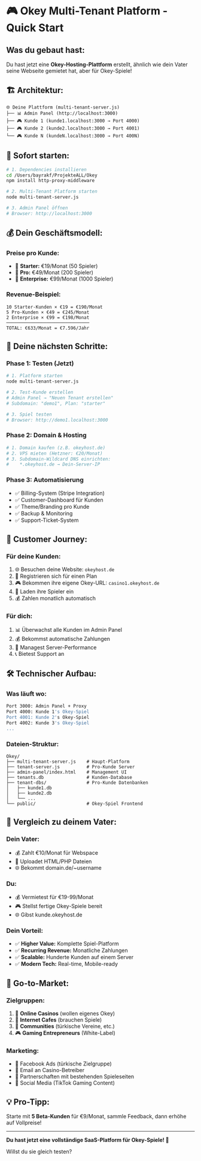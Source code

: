 # 🎮 Okey Multi-Tenant Platform - Quick Start

## Was du gebaut hast:

Du hast jetzt eine **Okey-Hosting-Plattform** erstellt, ähnlich wie dein Vater seine Webseite gemietet hat, aber für Okey-Spiele!

## 🏗️ Architektur:

```
🌐 Deine Plattform (multi-tenant-server.js)
├── 📊 Admin Panel (http://localhost:3000)
├── 🎮 Kunde 1 (kunde1.localhost:3000 → Port 4000)
├── 🎮 Kunde 2 (kunde2.localhost:3000 → Port 4001)
└── 🎮 Kunde N (kundeN.localhost:3000 → Port 400N)
```

## 🚀 Sofort starten:

```bash
# 1. Dependencies installieren
cd /Users/bayrakf/ProjekteALL/Okey
npm install http-proxy-middleware

# 2. Multi-Tenant Platform starten
node multi-tenant-server.js

# 3. Admin Panel öffnen
# Browser: http://localhost:3000
```

## 💰 Dein Geschäftsmodell:

### **Preise pro Kunde:**
- 🥉 **Starter:** €19/Monat (50 Spieler)
- 🥈 **Pro:** €49/Monat (200 Spieler) 
- 🥇 **Enterprise:** €99/Monat (1000 Spieler)

### **Revenue-Beispiel:**
```
10 Starter-Kunden × €19 = €190/Monat
5 Pro-Kunden × €49 = €245/Monat  
2 Enterprise × €99 = €198/Monat
───────────────────────────────
TOTAL: €633/Monat = €7.596/Jahr
```

## 🎯 Deine nächsten Schritte:

### **Phase 1: Testen (Jetzt)**
```bash
# 1. Platform starten
node multi-tenant-server.js

# 2. Test-Kunde erstellen
# Admin Panel → "Neuen Tenant erstellen"
# Subdomain: "demo1", Plan: "starter"

# 3. Spiel testen
# Browser: http://demo1.localhost:3000
```

### **Phase 2: Domain & Hosting**
```bash
# 1. Domain kaufen (z.B. okeyhost.de)
# 2. VPS mieten (Hetzner: €20/Monat)
# 3. Subdomain-Wildcard DNS einrichten:
#    *.okeyhost.de → Dein-Server-IP
```

### **Phase 3: Automatisierung**
- ✅ Billing-System (Stripe Integration)
- ✅ Customer-Dashboard für Kunden
- ✅ Theme/Branding pro Kunde
- ✅ Backup & Monitoring
- ✅ Support-Ticket-System

## 📱 Customer Journey:

### **Für deine Kunden:**
1. 🌐 Besuchen deine Website: `okeyhost.de`
2. 📝 Registrieren sich für einen Plan
3. 🎮 Bekommen ihre eigene Okey-URL: `casino1.okeyhost.de`
4. 👥 Laden ihre Spieler ein
5. 💰 Zahlen monatlich automatisch

### **Für dich:**
1. 📊 Überwachst alle Kunden im Admin Panel
2. 💰 Bekommst automatische Zahlungen
3. 🔧 Managest Server-Performance
4. 📞 Bietest Support an

## 🛠️ Technischer Aufbau:

### **Was läuft wo:**
```bash
Port 3000: Admin Panel + Proxy
Port 4000: Kunde 1's Okey-Spiel
Port 4001: Kunde 2's Okey-Spiel
Port 4002: Kunde 3's Okey-Spiel
...
```

### **Dateien-Struktur:**
```
Okey/
├── multi-tenant-server.js    # Haupt-Platform
├── tenant-server.js          # Pro-Kunde Server
├── admin-panel/index.html    # Management UI
├── tenants.db                # Kunden-Database
├── tenant-dbs/               # Pro-Kunde Datenbanken
│   ├── kunde1.db
│   ├── kunde2.db
│   └── ...
└── public/                   # Okey-Spiel Frontend
```

## 🎯 Vergleich zu deinem Vater:

### **Dein Vater:**
- 💰 Zahlt €10/Monat für Webspace
- 📁 Uploadet HTML/PHP Dateien
- 🌐 Bekommt domain.de/~username

### **Du:**
- 💰 Vermietest für €19-99/Monat
- 🎮 Stellst fertige Okey-Spiele bereit
- 🌐 Gibst kunde.okeyhost.de

### **Dein Vorteil:**
- ✅ **Higher Value:** Komplette Spiel-Platform
- ✅ **Recurring Revenue:** Monatliche Zahlungen
- ✅ **Scalable:** Hunderte Kunden auf einem Server
- ✅ **Modern Tech:** Real-time, Mobile-ready

## 🚀 Go-to-Market:

### **Zielgruppen:**
1. 🎰 **Online Casinos** (wollen eigenes Okey)
2. 🏢 **Internet Cafes** (brauchen Spiele)
3. 👥 **Communities** (türkische Vereine, etc.)
4. 🎮 **Gaming Entrepreneurs** (White-Label)

### **Marketing:**
- 🎯 Facebook Ads (türkische Zielgruppe)
- 📧 Email an Casino-Betreiber
- 🤝 Partnerschaften mit bestehenden Spieleseiten
- 📱 Social Media (TikTok Gaming Content)

## 💡 Pro-Tipp:

Starte mit **5 Beta-Kunden** für €9/Monat, sammle Feedback, dann erhöhe auf Vollpreise!

---

**Du hast jetzt eine vollständige SaaS-Platform für Okey-Spiele! 🎉**

Willst du sie gleich testen?
